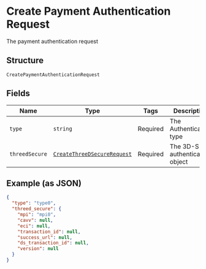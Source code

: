 
# Create Payment Authentication Request

The payment authentication request

## Structure

`CreatePaymentAuthenticationRequest`

## Fields

| Name | Type | Tags | Description | Getter | Setter |
|  --- | --- | --- | --- | --- | --- |
| `type` | `string` | Required | The Authentication type | getType(): string | setType(string type): void |
| `threedSecure` | [`CreateThreeDSecureRequest`](../../doc/models/create-three-d-secure-request.md) | Required | The 3D-S authentication object | getThreedSecure(): CreateThreeDSecureRequest | setThreedSecure(CreateThreeDSecureRequest threedSecure): void |

## Example (as JSON)

```json
{
  "type": "type0",
  "threed_secure": {
    "mpi": "mpi0",
    "cavv": null,
    "eci": null,
    "transaction_id": null,
    "success_url": null,
    "ds_transaction_id": null,
    "version": null
  }
}
```

